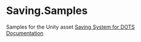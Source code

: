# Saving.Samples

Samples for the Unity asset [Saving System for DOTS](https://u3d.as/3nbe)\
[Documentation](https://saving.enzenebner.com/docs)
